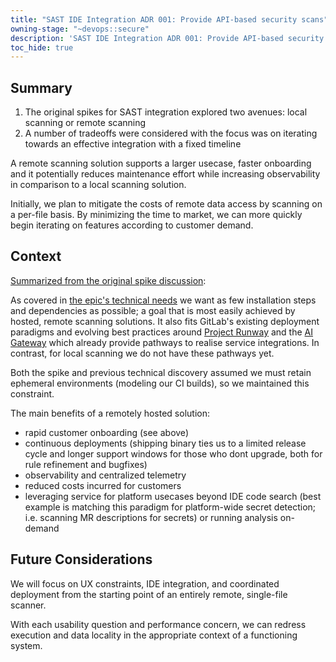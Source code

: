 ```yaml
---
title: "SAST IDE Integration ADR 001: Provide API-based security scans"
owning-stage: "~devops::secure"
description: 'SAST IDE Integration ADR 001: Provide API-based security scans'
toc_hide: true
---
```


## Summary

1. The original spikes for SAST integration explored two avenues: local scanning or remote scanning
1. A number of tradeoffs were considered with the focus was on iterating towards an effective integration with a fixed timeline

A remote scanning solution supports a larger usecase, faster onboarding and it potentially reduces maintenance effort while increasing observability in comparison to a local scanning solution.

Initially, we plan to mitigate the costs of remote data access by scanning on a per-file basis. By minimizing the time to market, we can more quickly begin iterating on features according to customer demand.

## Context

[Summarized from the original spike discussion](https://gitlab.com/groups/gitlab-org/-/epics/10283#note_1888852733):

As covered in [the epic's technical needs](https://gitlab.com/groups/gitlab-org/-/epics/10283#technicalplatform-needs) we want as few installation steps and dependencies as possible; a goal that is most easily achieved by hosted, remote scanning solutions. It also fits GitLab's existing deployment paradigms and evolving best practices around [Project Runway](../../../../infrastructure/platforms/tools/runway/) and the [AI Gateway](../../../architecture/design-documents/ai_gateway/) which already provide pathways to realise service integrations. In contrast, for local scanning we do not have these pathways yet.

Both the spike and previous technical discovery assumed we must retain ephemeral environments (modeling our CI builds), so we maintained this constraint.

The main benefits of a remotely hosted solution:

* rapid customer onboarding (see above)
* continuous deployments (shipping binary ties us to a limited release cycle and longer support windows for those who dont upgrade, both for rule refinement and bugfixes)
* observability and centralized telemetry
* reduced costs incurred for customers
* leveraging service for platform usecases beyond IDE code search (best example is matching this paradigm for platform-wide secret detection; i.e. scanning MR descriptions for secrets) or running analysis on-demand

## Future Considerations

We will focus on UX constraints, IDE integration, and coordinated deployment from the starting point of an entirely remote, single-file scanner.

With each usability question and performance concern, we can redress execution and data locality in the appropriate context of a functioning system.

